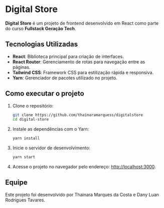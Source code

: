 # Digital Store

**Digital Store** é um projeto de frontend desenvolvido em React como parte do curso **Fullstack Geração Tech**.  

## Tecnologias Utilizadas  
- **React**: Biblioteca principal para criação de interfaces.  
- **React Router**: Gerenciamento de rotas para navegação entre as páginas.  
- **Tailwind CSS**: Framework CSS para estilização rápida e responsiva.  
- **Yarn**: Gerenciador de pacotes utilizado no projeto.  

## Como executar o projeto  

1. Clone o repositório:  
   ```bash
   git clone https://github.com/thainaramarquess/digitalstore
   cd digital-store
   ```  

2. Instale as dependências com o Yarn:  
   ```bash
   yarn install
   ```  

3. Inicie o servidor de desenvolvimento:  
   ```bash
   yarn start
   ```  

4. Acesse o projeto no navegador pelo endereço: [http://localhost:3000](http://localhost:3000).

## Equipe
Este projeto foi desenvolvido por Thainara Marques da Costa e Dany Luan Rodrigues Tavares. 

